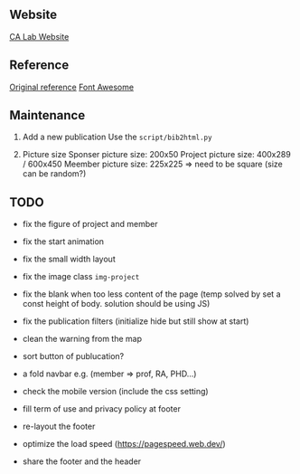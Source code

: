 ## Website
[CA Lab Website](https://chunyen-chen.github.io/Calab-new-web.github.io/)

## Reference
[Original reference](https://github.com/learning-zone/website-templates)
[Font Awesome](https://fontawesome.com/v6/download)

## Maintenance
1. Add a new publication
 Use the `script/bib2html.py`

2. Picture size
Sponser picture size: 200x50
Project picture size: 400x289 / 600x450
Meember picture size: 225x225 => need to be square (size can be random?)


## TODO
* fix the figure of project and member
* fix the start animation
* fix the small width layout
* fix the image class `img-project`
* fix the blank when too less content of the page (temp solved by set a const height of body. solution should be using JS)
* fix the publication filters (initialize hide but still show at start)

* clean the warning from the map

* sort button of publucation?
* a fold navbar e.g. (member => prof, RA, PHD...)
* check the mobile version (include the css setting)
* fill term of use and privacy policy at footer
* re-layout the footer
* optimize the load speed (https://pagespeed.web.dev/)
* share the footer and the header
